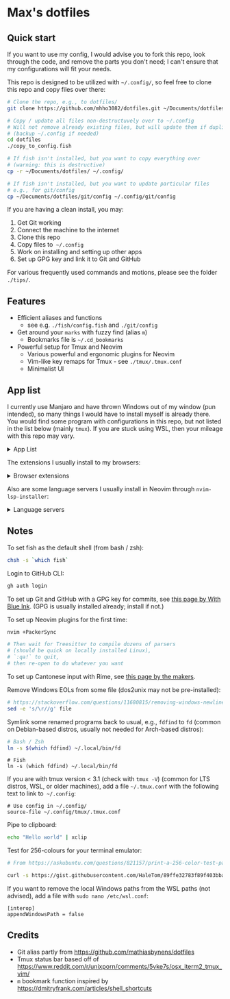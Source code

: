 # Max's dotfiles

## Quick start

If you want to use my config, I would advise you to fork this repo,
look through the code, and remove the parts you don't need;
I can't ensure that my configurations will fit your needs.

This repo is designed to be utilized with `~/.config/`,
so feel free to clone this repo and copy files over there:

```bash
# Clone the repo, e.g., to dotfiles/
git clone https://github.com/mhho3082/dotfiles.git ~/Documents/dotfiles/

# Copy / update all files non-destructuvely over to ~/.config
# Will not remove already existing files, but will update them if duplicate
# (backup ~/.config if needed)
cd dotfiles
./copy_to_config.fish

# If fish isn't installed, but you want to copy everything over
# (warning: this is destructive)
cp -r ~/Documents/dotfiles/ ~/.config/

# If fish isn't installed, but you want to update particular files
# e.g., for git/config
cp ~/Documents/dotfiles/git/config ~/.config/git/config
```

If you are having a clean install, you may:

1. Get Git working
2. Connect the machine to the internet
3. Clone this repo
4. Copy files to` ~/.config`
5. Work on installing and setting up other apps
6. Set up GPG key and link it to Git and GitHub

For various frequently used commands and motions,
please see the folder `./tips/`.

## Features

- Efficient aliases and functions
  - see e.g. `./fish/config.fish` and `./git/config`
- Get around your `marks` with fuzzy find (alias `m`)
  - Bookmarks file is `~/.cd_bookmarks`
- Powerful setup for Tmux and Neovim
  - Various powerful and ergonomic plugins for Neovim
  - Vim-like key remaps for Tmux - see `./tmux/.tmux.conf`
  - Minimalist UI

## App list

I currently use Manjaro and have thrown Windows out of my window (pun intended),
so many things I would have to install myself is already there.
You would find some program with configurations in this repo,
but not listed in the list below (mainly `tmux`).
If you are stuck using WSL, then your mileage with this repo may vary.

<details>
<summary> App List </summary>

- Coding
  - `fish`
  - `nvim`
  - `github-cli` (`gh` on the command line)
  - `python`
  - `nodejs`
- Command line
  - `yay`
  - `exa`
  - `xclip`
  - `fd`
  - `fzf`
  - `ripgrep`
- Linters
  - `clang-format`
  - `yapf`
  - `prettierd`
- Usual stuff
  - `mupdf`
  - `firefox`
  - `libreoffice-fresh`
  - `discord`
  - `signal-desktop`
  - `simplenote-electron-bin`
- Utilities
  - `rofi`
  - `kazam`
  - `fcitx5` (with `rime` plugin)
  - `redshift`
  - `timeshift` (system backup)
  - `backintime` (user files backup)
  - `imagewriter`
- School
  - `chromium` (since Microsoft apps cannot be logged in on Firefox)
  - `teams-natifier`
  - `zoom`
  - `audacity`
  - `insomnia`
  - `logisim`
  - `qtspim`
  - `zotero-bin`
- Theme and fonts
  - `tela-icon-theme`
  - `whitesur-gtk-theme`
  - `nordzy-cursors`
  - `noto-fonts`
  - `ttf-ms-fonts`
  - `ttf-fira-code`
  - `ttf-inconsolata`

</details>

The extensions I usually install to my browsers:

<details>
<summary> Browser extensions </summary>

- `Vimium`
- `HTTPS Everywhere`
- `uBlock origin`
- `Zotero`
- `Facebook container`

</details>

Also are some language servers I usually install in Neovim through `nvim-lsp-installer`:

<details>
<summary> Language servers </summary>

- `clangd` (C, C++)
- `jedi_language_server` (Python)
- `ltex` (Grammar checking)
- `sumneko_lua` (Lua)
- `bashls` (Bash)
- `eslint` (JavaScript)
- `tsserver` (JavaScript)

</details>

## Notes

To set fish as the default shell (from bash / zsh):

```bash
chsh -s `which fish`
```

Login to GitHub CLI:

```bash
gh auth login
```

To set up Git and GitHub with a GPG key for commits, see
[this page by With Blue Ink](https://withblue.ink/2020/05/17/how-and-why-to-sign-git-commits.html).
(GPG is usually installed already; install if not.)

To set up Neovim plugins for the first time:

```bash
nvim +PackerSync

# Then wait for Treesitter to compile dozens of parsers
# (should be quick on locally installed Linux),
# `:qa!` to quit,
# then re-open to do whatever you want
```

To set up Cantonese input with Rime, see
[this page by the makers](https://github.com/rime/rime-cantonese/wiki).

Remove Windows EOLs from some file
(dos2unix may not be pre-installed):

```bash
# https://stackoverflow.com/questions/11680815/removing-windows-newlines-on-linux-sed-vs-awk
sed -e 's/\r//g' file
```

Symlink some renamed programs back to usual, e.g., `fdfind` to `fd`
(common on Debian-based distros, usually not needed for Arch-based distros):

```bash
# Bash / Zsh
ln -s $(which fdfind) ~/.local/bin/fd
```

```fish
# Fish
ln -s (which fdfind) ~/.local/bin/fd
```

If you are with tmux version < 3.1 (check with `tmux -V`)
(common for LTS distros, WSL, or older machines),
add a file `~/.tmux.conf` with the following text to link to` ~/.config`:

```tmux
# Use config in ~/.config/
source-file ~/.config/tmux/.tmux.conf
```

Pipe to clipboard:

```bash
echo "Hello world" | xclip
```

Test for 256-colours for your terminal emulator:

```bash
# From https://askubuntu.com/questions/821157/print-a-256-color-test-pattern-in-the-terminal

curl -s https://gist.githubusercontent.com/HaleTom/89ffe32783f89f403bba96bd7bcd1263/raw/ | bash
```

If you want to remove the local Windows paths from the WSL paths (not advised),
add a file with `sudo nano /etc/wsl.conf`:

```
[interop]
appendWindowsPath = false
```

## Credits

- Git alias partly from
  https://github.com/mathiasbynens/dotfiles
- Tmux status bar based off of
  https://www.reddit.com/r/unixporn/comments/5vke7s/osx_iterm2_tmux_vim/
- `m` bookmark function inspired by
  https://dmitryfrank.com/articles/shell_shortcuts
